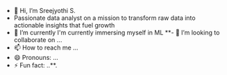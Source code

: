 - 👋 Hi, I’m Sreejyothi S. 
- Passionate data analyst on a mission to transform raw data into actionable insights that fuel growth
- 🌱 I’m currently I'm currently immersing myself in ML
**- 💞️ I’m looking to collaborate on ...
- 📫 How to reach me ...
- 😄 Pronouns: ...
- ⚡ Fun fact: ..**.

<!---
Sreejyothi123/Sreejyothi123 is a ✨ special ✨ repository because its `README.md` (this file) appears on your GitHub profile.
You can click the Preview link to take a look at your changes.
--->
